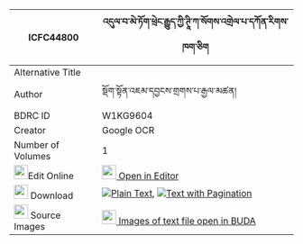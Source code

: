 |ICFC44800|འདུལ་བ་མེ་ཏོག་ཕྲེང་རྒྱུད་ཀྱི་ཊཱི་ཀ་སོགས་འགྲེལ་པ་དཀོན་རིགས་ཁག་ཅིག 
| --- | --- 
|Alternative Title |
|Author| སྡོག་སྟོན་འཇམ་དབྱངས་གྲགས་པ་རྒྱལ་མཚན།
|BDRC ID | W1KG9604
|Creator | Google OCR
|Number of Volumes| 1
|<img width="25" src="https://img.icons8.com/color/25/000000/edit-property.png">Edit Online| [<img width="25" src="https://avatars.githubusercontent.com/u/45091458?s=200&v=4"> Open in Editor](http://editor.openpecha.org/ICFC44800)
|<img width="25" src="https://img.icons8.com/fluent/48/000000/download-2.png"/>  Download | [![](https://img.icons8.com/color/20/000000/txt.png)Plain Text](https://github.com/Openpecha/ICFC44800/releases/download/v1/dulwa_metok_trenggyu_kyi_ti_ka_plain_ICFC44800.zip), [![](https://img.icons8.com/color/20/000000/txt.png)Text with Pagination](https://github.com/Openpecha/ICFC44800/releases/download/v1/dulwa_metok_trenggyu_kyi_ti_ka_pages_ICFC44800.zip)
|<img width="25" src="https://img.icons8.com/plasticine/100/000000/pictures-folder.png"/>  Source Images | [<img width="25" src="https://library.bdrc.io/icons/BUDA-small.svg"> Images of text file open in BUDA](https://library.bdrc.io/show/bdr:W1KG9604)